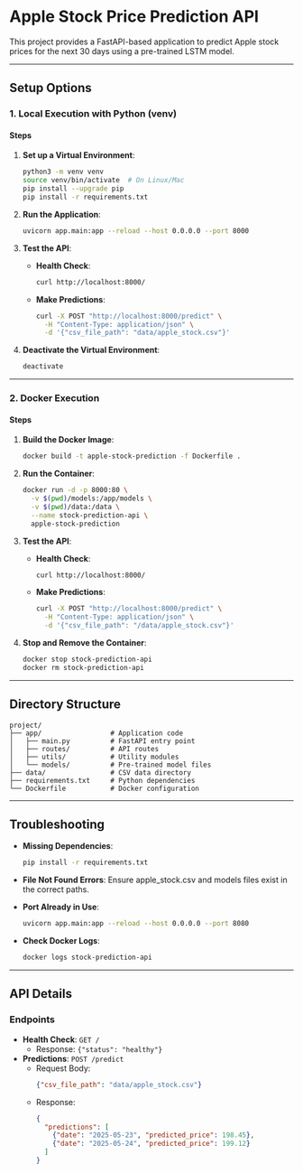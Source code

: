 # Apple Stock Price Prediction API

This project provides a FastAPI-based application to predict Apple stock prices for the next 30 days using a pre-trained LSTM model.

---

## **Setup Options**

### **1. Local Execution with Python (venv)**

#### **Steps**
1. **Set up a Virtual Environment**:
   ```bash
   python3 -m venv venv
   source venv/bin/activate  # On Linux/Mac
   pip install --upgrade pip
   pip install -r requirements.txt
   ```

2. **Run the Application**:
   ```bash
   uvicorn app.main:app --reload --host 0.0.0.0 --port 8000
   ```

3. **Test the API**:
   - **Health Check**:
     ```bash
     curl http://localhost:8000/
     ```
   - **Make Predictions**:
     ```bash
     curl -X POST "http://localhost:8000/predict" \
       -H "Content-Type: application/json" \
       -d '{"csv_file_path": "data/apple_stock.csv"}'
     ```

4. **Deactivate the Virtual Environment**:
   ```bash
   deactivate
   ```

---

### **2. Docker Execution**

#### **Steps**
1. **Build the Docker Image**:
   ```bash
   docker build -t apple-stock-prediction -f Dockerfile .
   ```

2. **Run the Container**:
   ```bash
   docker run -d -p 8000:80 \
     -v $(pwd)/models:/app/models \
     -v $(pwd)/data:/data \
     --name stock-prediction-api \
     apple-stock-prediction
   ```

3. **Test the API**:
   - **Health Check**:
     ```bash
     curl http://localhost:8000/
     ```
   - **Make Predictions**:
     ```bash
     curl -X POST "http://localhost:8000/predict" \
       -H "Content-Type: application/json" \
       -d '{"csv_file_path": "/data/apple_stock.csv"}'
     ```

4. **Stop and Remove the Container**:
   ```bash
   docker stop stock-prediction-api
   docker rm stock-prediction-api
   ```

---

## **Directory Structure**
```
project/
├── app/                 # Application code
│   ├── main.py          # FastAPI entry point
│   ├── routes/          # API routes
│   ├── utils/           # Utility modules
│   └── models/          # Pre-trained model files
├── data/                # CSV data directory
├── requirements.txt     # Python dependencies
└── Dockerfile           # Docker configuration
```

---

## **Troubleshooting**

- **Missing Dependencies**:
  ```bash
  pip install -r requirements.txt
  ```

- **File Not Found Errors**:
  Ensure apple_stock.csv and models files exist in the correct paths.

- **Port Already in Use**:
  ```bash
  uvicorn app.main:app --reload --host 0.0.0.0 --port 8080
  ```

- **Check Docker Logs**:
  ```bash
  docker logs stock-prediction-api
  ```

---

## **API Details**

### **Endpoints**
- **Health Check**: `GET /`
  - Response: `{"status": "healthy"}`
- **Predictions**: `POST /predict`
  - Request Body:
    ```json
    {"csv_file_path": "data/apple_stock.csv"}
    ```
  - Response:
    ```json
    {
      "predictions": [
        {"date": "2025-05-23", "predicted_price": 198.45},
        {"date": "2025-05-24", "predicted_price": 199.12}
      ]
    }
    ```
